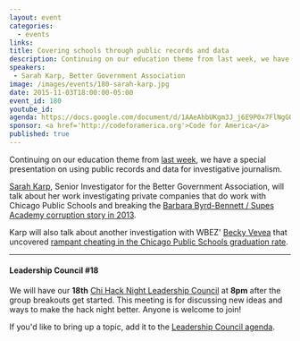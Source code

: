 ```yaml
---
layout: event
categories: 
  - events
links:
title: Covering schools through public records and data
description: Continuing on our education theme from last week, we have a special presentation on using public records and data for investigative journalism. Sarah Karp, Senior Investigator for the Better Government Association, will talk about her work investigating private companies that do work with Chicago Public Schools and breaking the Barbara Byrd-Bennett / Supes Academy corruption story in 2013.
speakers:
 - Sarah Karp, Better Government Association
image: /images/events/180-sarah-karp.jpg
date: 2015-11-03T18:00:00-05:00
event_id: 180
youtube_id: 
agenda: https://docs.google.com/document/d/1AAeAhbUKgm3J_j6E9P0x7FlNgGOOHEAqBjmtgCRPue0/edit#
sponsor: <a href='http://codeforamerica.org'>Code for America</a>
published: true
---
```


Continuing on our education theme from [last week](/events/2015/10/27/your-cps.html), we have a special presentation on using public records and data for investigative journalism.

[Sarah Karp](https://twitter.com/sskedreporter), Senior Investigator for the Better Government Association, will talk about her work investigating private companies that do work with Chicago Public Schools and breaking the [Barbara Byrd-Bennett / Supes Academy corruption story in 2013](http://catalyst-chicago.org/2013/07/20-million-no-bid-contract-raises-questions-about-supes-academy/). 

Karp will also talk about another investigation with WBEZ' [Becky Vevea](https://twitter.com/beckyvevea) that uncovered [rampant cheating in the Chicago Public Schools graduation rate](http://www.wbez.org/news/emanuel-touts-bogus-graduation-rate-112163).

---

#### Leadership Council #18

We will have our **18th** [Chi Hack Night Leadership Council](http://chihacknight.org/leadership-council.html) at **8pm** after the group breakouts get started. This meeting is for discussing new ideas and ways to make the hack night better. Anyone is welcome to join! 

If you'd like to bring up a topic, add it to the [Leadership Council agenda](https://docs.google.com/document/d/1czFgJHf6Tm__RHTLc40z9tKtxwbrmCLz1dQHRQ2VYEs/edit#).
